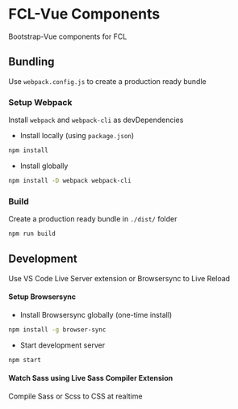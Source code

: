 # FCL-Vue Components
Bootstrap-Vue components for FCL

## Bundling

Use `webpack.config.js` to create a production ready bundle

### Setup Webpack
Install `webpack` and `webpack-cli` as devDependencies

- Install locally (using `package.json`)
```bash
npm install
```
- Install globally
```bash
npm install -D webpack webpack-cli
```

### Build
Create a production ready bundle in `./dist/` folder
```bash
npm run build
```

## Development
Use VS Code Live Server extension or Browsersync to Live Reload

#### Setup Browsersync
- Install Browsersync globally (one-time install)
```bash
npm install -g browser-sync
```

- Start development server
```bash
npm start
```

#### Watch Sass using Live Sass Compiler Extension
Compile Sass or Scss to CSS at realtime
